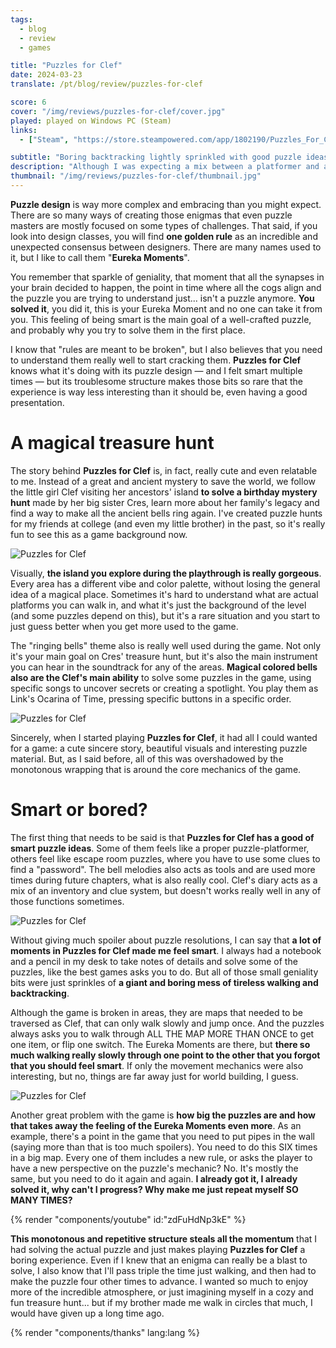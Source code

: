 ```yaml
---
tags:
  - blog
  - review
  - games

title: "Puzzles for Clef"
date: 2024-03-23
translate: /pt/blog/review/puzzles-for-clef

score: 6
cover: "/img/reviews/puzzles-for-clef/cover.jpg"
played: played on Windows PC (Steam)
links:
  - ["Steam", "https://store.steampowered.com/app/1802190/Puzzles_For_Clef?curator_clanid=44763507"]

subtitle: "Boring backtracking lightly sprinkled with good puzzle ideas"
description: "Although I was expecting a mix between a platformer and an escape room, all I got from Clef's vacation was boring backtracking lightly sprinkled with good puzzle ideas."
thumbnail: "/img/reviews/puzzles-for-clef/thumbnail.jpg"
---
```


**Puzzle design** is way more complex and embracing than you might expect. There are so many ways of creating those enigmas that even puzzle masters are mostly focused on some types of challenges. That said, if you look into design classes, you will find **one golden rule** as an incredible and unexpected consensus between designers. There are many names used to it, but I like to call them "**Eureka Moments**".

You remember that sparkle of geniality, that moment that all the synapses in your brain decided to happen, the point in time where all the cogs align and the puzzle you are trying to understand just... isn't a puzzle anymore. **You solved it**, you did it, this is your Eureka Moment and no one can take it from you. This feeling of being smart is the main goal of a well-crafted puzzle, and probably why you try to solve them in the first place.

I know that "rules are meant to be broken", but I also believes that you need to understand them really well to start cracking them. **Puzzles for Clef** knows what it's doing with its puzzle design — and I felt smart multiple times — but its troublesome structure makes those bits so rare that the experience is way less interesting than it should be, even having a good presentation.

# A magical treasure hunt

The story behind **Puzzles for Clef** is, in fact, really cute and even relatable to me. Instead of a great and ancient mystery to save the world, we follow the little girl Clef visiting her ancestors' island **to solve a birthday mystery hunt** made by her big sister Cres, learn more about her family's legacy and find a way to make all the ancient bells ring again. I've created puzzle hunts for my friends at college (and even my little brother) in the past, so it's really fun to see this as a game background now.

![Puzzles for Clef](/img/reviews/puzzles-for-clef/map.jpg)

Visually, **the island you explore during the playthrough is really gorgeous**. Every area has a different vibe and color palette, without losing the general idea of a magical place. Sometimes it's hard to understand what are actual platforms you can walk in, and what it's just the background of the level (and some puzzles depend on this), but it's a rare situation and you start to just guess better when you get more used to the game.

The "ringing bells" theme also is really well used during the game. Not only it's your main goal on Cres' treasure hunt, but it's also the main instrument you can hear in the soundtrack for any of the areas. **Magical colored bells also are the Clef's main ability** to solve some puzzles in the game, using specific songs to uncover secrets or creating a spotlight. You play them as Link's Ocarina of Time, pressing specific buttons in a specific order.

![Puzzles for Clef](/img/reviews/puzzles-for-clef/song.jpg)

Sincerely, when I started playing **Puzzles for Clef**, it had all I could wanted for a game: a cute sincere story, beautiful visuals and interesting puzzle material. But, as I said before, all of this was overshadowed by the monotonous wrapping that is around the core mechanics of the game.

# Smart or bored?

The first thing that needs to be said is that **Puzzles for Clef has a good of smart puzzle ideas**. Some of them feels like a proper puzzle-platformer, others feel like escape room puzzles, where you have to use some clues to find a "password". The bell melodies also acts as tools and are used more times during future chapters, what is also really cool. Clef's diary acts as a mix of an inventory and clue system, but doesn't works really well in any of those functions sometimes.

![Puzzles for Clef](/img/reviews/puzzles-for-clef/diary.jpg)

Without giving much spoiler about puzzle resolutions, I can say that **a lot of moments in Puzzles for Clef made me feel smart**. I always had a notebook and a pencil in my desk to take notes of details and solve some of the puzzles, like the best games asks you to do. But all of those small geniality bits were just sprinkles of **a giant and boring mess of tireless walking and backtracking**.

Although the game is broken in areas, they are maps that needed to be traversed as Clef, that can only walk slowly and jump once. And the puzzles always asks you to walk through ALL THE MAP MORE THAN ONCE to get one item, or flip one switch. The Eureka Moments are there, but **there so much walking really slowly through one point to the other that you forgot that you should feel smart**. If only the movement mechanics were also interesting, but no, things are far away just for world building, I guess.

![Puzzles for Clef](/img/reviews/puzzles-for-clef/puzzle.jpg)

Another great problem with the game is **how big the puzzles are and how that takes away the feeling of the Eureka Moments even more**. As an example, there's a point in the game that you need to put pipes in the wall (saying more than that is too much spoilers). You need to do this SIX times in a big map. Every one of them includes a new rule, or asks the player to have a new perspective on the puzzle's mechanic? No. It's mostly the same, but you need to do it again and again. **I already got it, I already solved it, why can't I progress? Why make me just repeat myself SO MANY TIMES?**

{% render "components/youtube" id:"zdFuHdNp3kE" %}

**This monotonous and repetitive structure steals all the momentum** that I had solving the actual puzzle and just makes playing **Puzzles for Clef** a boring experience. Even if I knew that an enigma can really be a blast to solve, I also know that I'll pass triple the time just walking, and then had to make the puzzle four other times to advance. I wanted so much to enjoy more of the incredible atmosphere, or just imagining myself in a cozy and fun treasure hunt... but if my brother made me walk in circles that much, I would have given up a long time ago.

{% render "components/thanks" lang:lang %}